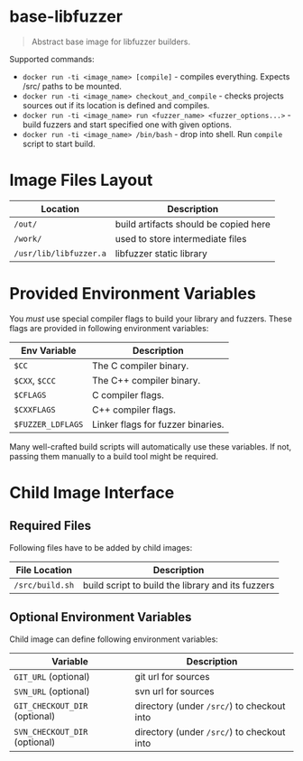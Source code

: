 # base-libfuzzer
> Abstract base image for libfuzzer builders.

Supported commands:

* `docker run -ti <image_name> [compile]` - compiles everything. Expects /src/ paths
  to be mounted.
* `docker run -ti <image_name> checkout_and_compile` - checks projects sources out 
  if its location is defined and compiles.
* `docker run -ti <image_name> run <fuzzer_name> <fuzzer_options...>` - build fuzzers and start
  specified one with given options.
* `docker run -ti <image_name> /bin/bash` - drop into shell. Run `compile` script
  to start build. 

# Image Files Layout

| Location | Description |
| -------- | ----------  |
| `/out/` | build artifacts should be copied here  |
| `/work/` | used to store intermediate files |
| `/usr/lib/libfuzzer.a` | libfuzzer static library |

# Provided Environment Variables

You *must* use special compiler flags to build your library and fuzzers.
These flags are provided in following environment variables:

| Env Variable    | Description
| -------------   | --------
| `$CC`           | The C compiler binary.
| `$CXX`, `$CCC`  | The C++ compiler binary.
| `$CFLAGS`       | C compiler flags.
| `$CXXFLAGS`     | C++ compiler flags.
| `$FUZZER_LDFLAGS`      | Linker flags for fuzzer binaries.

Many well-crafted build scripts will automatically use these variables. If not,
passing them manually to a build tool might be required.

# Child Image Interface

## Required Files

Following files have to be added by child images:

| File Location | Description |
| ------------- | ----------- |
| `/src/build.sh` | build script to build the library and its fuzzers |

## Optional Environment Variables

Child image can define following environment variables:

| Variable | Description |
| -------- | ----------- |
| `GIT_URL` (optional) | git url for sources |
| `SVN_URL` (optional) | svn url for sources |
| `GIT_CHECKOUT_DIR` (optional) | directory (under `/src/`) to checkout into |
| `SVN_CHECKOUT_DIR` (optional) | directory (under `/src/`) to checkout into |

